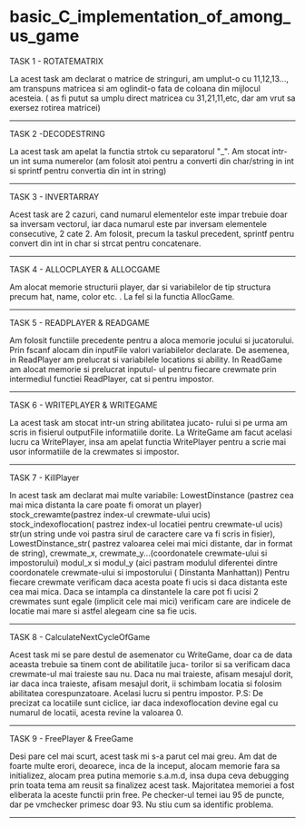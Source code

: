 # basic_C_implementation_of_among_us_game


TASK 1 - ROTATEMATRIX

La acest task am declarat o matrice de stringuri,
am umplut-o cu 11,12,13..., am transpuns matricea si
am oglindit-o fata de coloana din mijlocul acesteia.
( as fi putut sa umplu direct matricea cu 31,21,11,etc,
dar am vrut sa exersez rotirea matricei)

------------------------------------------------------

TASK 2 -DECODESTRING

La acest task am apelat la functia strtok cu separatorul
"_". Am stocat intr-un int suma numerelor (am folosit
atoi pentru a converti din char/string in int si sprintf 
pentru convertia din int in string)

------------------------------------------------------ 

TASK 3 - INVERTARRAY

Acest task are 2 cazuri, cand numarul elementelor este
impar trebuie doar sa inversam vectorul, iar daca 
numarul este par inversam elementele consecutive, 2 cate 2.
Am folosit, precum la taskul precedent, sprintf pentru
convert din int in char si strcat pentru concatenare.

-------------------------------------------------------

TASK 4 - ALLOCPLAYER & ALLOCGAME

Am alocat memorie structurii player, dar si variabilelor
de tip structura precum hat, name, color etc. . La fel si 
la functia AllocGame.

-------------------------------------------------------

TASK 5  - READPLAYER & READGAME

Am folosit functiile precedente pentru a aloca memorie 
jocului si jucatorului. Prin fscanf alocam din inputFile
valori variabilelor declarate. De asemenea, in ReadPlayer
am prelucrat si variabilele locations si ability.
In ReadGame am alocat memorie si prelucrat inputul- ul
pentru fiecare crewmate prin intermediul functiei
 ReadPlayer, cat si pentru impostor.

--------------------------------------------------------

TASK 6 - WRITEPLAYER & WRITEGAME

La acest task am stocat intr-un string abilitatea jucato-
rului si pe urma am scris in fisierul outputFile informatiile
dorite. La WriteGame am facut acelasi lucru ca WritePlayer, 
insa am apelat functia WritePlayer pentru a scrie mai usor
informatiile de la crewmates si impostor.

---------------------------------------------------------

TASK 7 - KillPlayer

In acest task am declarat mai multe variabile: 
LowestDinstance (pastrez cea mai mica distanta la care 
poate fi omorat un player) stock_crewamte(pastrez index-ul 
crewmate-ului ucis) stock_indexoflocation( pastrez index-ul 
locatiei pentru crewmate-ul ucis) str(un string unde voi 
pastra sirul de caractere care va fi scris in fisier), 
LowestDinstance_str( pastrez valoarea celei mai mici distante,
dar in format de string), crewmate_x, crewmate_y...(coordonatele
crewmate-ului si impostorului) modul_x si modul_y (aici pastram
modulul diferentei dintre coordonatele crewmate-ului si 
impostorului ( Dinstanta Manhattan)) Pentru fiecare crewmate
verificam daca acesta poate fi ucis si daca  distanta este 
cea mai mica. Daca se intampla ca dinstantele la care pot fi 
ucisi 2 crewmates sunt egale (implicit cele mai mici) verificam
care are indicele de locatie mai mare si astfel alegeam cine sa 
fie ucis.

------------------------------------------------------------

TASK 8 - CalculateNextCycleOfGame

Acest task mi se pare destul de asemenator cu WriteGame, doar
ca de data aceasta trebuie sa tinem cont de abilitatile juca-
torilor si sa verificam daca crewmate-ul mai traieste sau nu.
Daca nu mai traieste, afisam mesajul dorit, iar daca inca 
traieste, afisam mesajul dorit, ii schimbam locatia si folosim
abilitatea corespunzatoare. Acelasi lucru si pentru impostor.
P.S: De precizat ca locatiile sunt ciclice, iar daca 
indexoflocation devine egal cu numarul de locatii, acesta 
revine la valoarea 0.

---------------------------------------------------------

TASK 9 - FreePlayer & FreeGame

Desi pare cel mai scurt, acest task mi s-a parut cel mai
greu. Am dat de foarte multe erori, deoarece, inca de la
inceput, alocam memorie fara sa initializez, alocam
prea putina memorie s.a.m.d, insa dupa ceva debugging prin
toata tema am reusit sa finalizez acest task.
Majoritatea memoriei a fost eliberata la aceste functii prin
free.
Pe checker-ul temei iau 95 de puncte, dar pe vmchecker primesc
doar 93. Nu stiu cum sa identific problema.

------------------------------------------------------------
